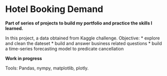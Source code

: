 
# Hotel Booking Demand 


**Part of series of projects to build my portfolio and practice the skills I learned.**

In this project, a data obtained from Kaggle challenge. 
Objective:
	* explore and clean the dateset
	* build and answer business related questions
	* build a time-series forecasting model to predicate cancellation 

**Work in progress**

Tools: Pandas, nympy, matplotlib, plotly.